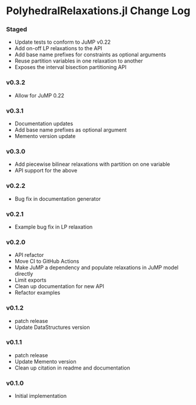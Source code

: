 PolyhedralRelaxations.jl Change Log
=========================

### Staged 
- Update tests to conform to JuMP v0.22
- Add on-off LP relaxations to the API
- Add base name prefixes for constraints as optional arguments
- Reuse partition variables in one relaxation to another 
- Exposes the interval bisection partitioning API

### v0.3.2
- Allow for JuMP 0.22

### v0.3.1
- Documentation updates
- Add base name prefixes as optional argument
- Memento version update

### v0.3.0
- Add piecewise bilinear relaxations with partition on one variable
- API support for the above

### v0.2.2
- Bug fix in documentation generator

### v0.2.1
- Example bug fix in LP relaxation

### v0.2.0 
- API refactor 
- Move CI to GitHub Actions 
- Make JuMP a dependency and populate relaxations in JuMP model directly 
- Limit exports
- Clean up documentation for new API
- Refactor examples

### v0.1.2
- patch release
- Update DataStructures version 

### v0.1.1
- patch release
- Update Memento version
- Clean up citation in readme and documentation

### v0.1.0
- Initial implementation 
